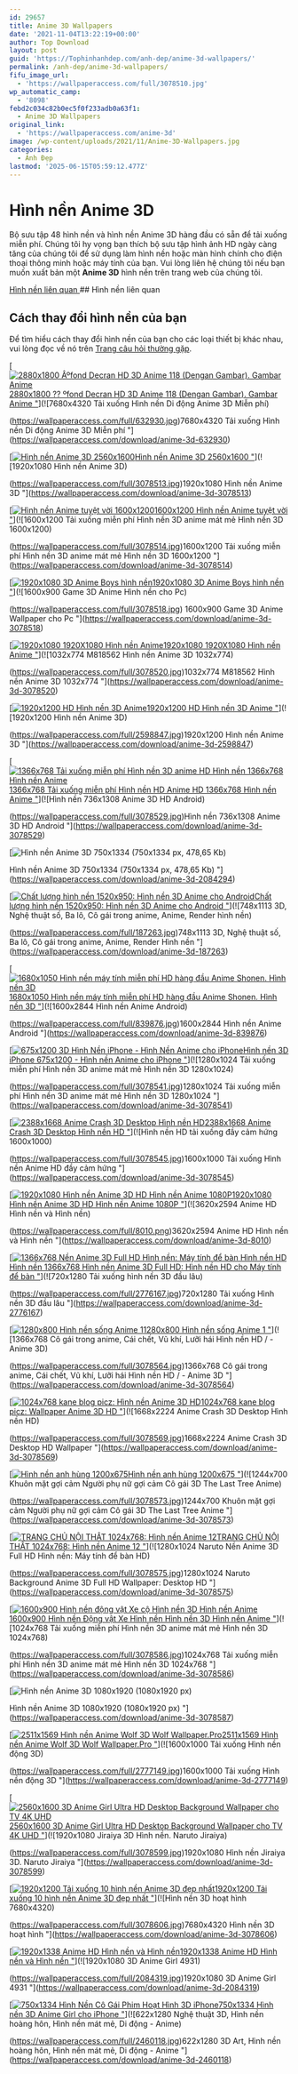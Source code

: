 ```yaml
---
id: 29657
title: Anime 3D Wallpapers
date: '2021-11-04T13:22:19+00:00'
author: Top Download
layout: post
guid: 'https://Tophinhanhdep.com/anh-dep/anime-3d-wallpapers/'
permalink: /anh-dep/anime-3d-wallpapers/
fifu_image_url:
  - 'https://wallpaperaccess.com/full/3078510.jpg'
wp_automatic_camp:
  - '8098'
febd2c034c82b0ec5f0f233adb0a63f1:
  - Anime 3D Wallpapers
original_link:
  - 'https://wallpaperaccess.com/anime-3d'
image: /wp-content/uploads/2021/11/Anime-3D-Wallpapers.jpg
categories:
  - Ảnh Đẹp
lastmod: '2025-06-15T05:59:12.477Z'
---
```

# Hình nền Anime 3D

Bộ sưu tập 48 hình nền và hình nền Anime 3D hàng đầu có sẵn để tải xuống miễn phí. Chúng tôi hy vọng bạn thích bộ sưu tập hình ảnh HD ngày càng tăng của chúng tôi để sử dụng làm hình nền hoặc màn hình chính cho điện thoại thông minh hoặc máy tính của bạn. Vui lòng liên hệ chúng tôi nếu bạn muốn xuất bản một **Anime 3D** hình nền trên trang web của chúng tôi.

[Hình nền liên quan ](#related) ## Hình nền liên quan

## Cách thay đổi hình nền của bạn

Để tìm hiểu cách thay đổi hình nền của bạn cho các loại thiết bị khác nhau, vui lòng đọc về nó trên [Trang câu hỏi thường gặp](https://tophinhanhdep.com/faq/).

  
[[![2880x1800 Âºfond Decran HD 3D Anime 118 (Dengan Gambar).  Gambar Anime](https://wallpaperaccess.com/full/3078510.jpg)2880x1800 ?? ºfond Decran HD 3D Anime 118 (Dengan Gambar). Gambar Anime "](https://wallpaperaccess.com/download/anime-3d-3078510)](![7680x4320 Tải xuống Hình nền Di động Anime 3D Miễn phí)

(https://wallpaperaccess.com/full/632930.jpg)7680x4320 Tải xuống Hình nền Di động Anime 3D Miễn phí "](https://wallpaperaccess.com/download/anime-3d-632930)

[[![Hình nền Anime 3D 2560x1600](https://wallpaperaccess.com/full/3078511.jpg)Hình nền Anime 3D 2560x1600 "](https://wallpaperaccess.com/download/anime-3d-3078511)](![1920x1080 Hình nền Anime 3D)

(https://wallpaperaccess.com/full/3078513.jpg)1920x1080 Hình nền Anime 3D "](https://wallpaperaccess.com/download/anime-3d-3078513)

[[![Hình nền Anime tuyệt vời 1600x1200](https://wallpaperaccess.com/full/22711.jpg)1600x1200 Hình nền Anime tuyệt vời "](https://wallpaperaccess.com/download/anime-3d-22711)](![1600x1200 Tải xuống miễn phí Hình nền 3D anime mát mẻ Hình nền 3D 1600x1200)

(https://wallpaperaccess.com/full/3078514.jpg)1600x1200 Tải xuống miễn phí Hình nền 3D anime mát mẻ Hình nền 3D 1600x1200 "](https://wallpaperaccess.com/download/anime-3d-3078514)

[[![1920x1080 3D Anime Boys hình nền](https://wallpaperaccess.com/full/3078517.jpg)1920x1080 3D Anime Boys hình nền "](https://wallpaperaccess.com/download/anime-3d-3078517)](![1600x900 Game 3D Anime Hình nền cho Pc)

(https://wallpaperaccess.com/full/3078518.jpg) 1600x900 Game 3D Anime Wallpaper cho Pc "](https://wallpaperaccess.com/download/anime-3d-3078518)

[[![1920x1080 1920X1080 Hình nền Anime](https://wallpaperaccess.com/full/3078519.jpg)1920x1080 1920X1080 Hình nền Anime "](https://wallpaperaccess.com/download/anime-3d-3078519)](![1032x774 M818562 Hình nền Anime 3D 1032x774)

(https://wallpaperaccess.com/full/3078520.jpg)1032x774 M818562 Hình nền Anime 3D 1032x774 "](https://wallpaperaccess.com/download/anime-3d-3078520)

[[![1920x1200 HD Hình nền 3D Anime](https://wallpaperaccess.com/full/3078525.jpg)1920x1200 HD Hình nền 3D Anime "](https://wallpaperaccess.com/download/anime-3d-3078525)](![1920x1200 Hình nền Anime 3D)

(https://wallpaperaccess.com/full/2598847.jpg)1920x1200 Hình nền Anime 3D "](https://wallpaperaccess.com/download/anime-3d-2598847)

[[![1366x768 Tải xuống miễn phí Hình nền 3D anime HD Hình nền 1366x768 Hình nền Anime](https://wallpaperaccess.com/full/3078528.jpg)1366x768 Tải xuống miễn phí Hình nền HD Anime HD 1366x768 Hình nền Anime "](https://wallpaperaccess.com/download/anime-3d-3078528)](![Hình nền 736x1308 Anime 3D HD Android)

(https://wallpaperaccess.com/full/3078529.jpg)Hình nền 736x1308 Anime 3D HD Android "](https://wallpaperaccess.com/download/anime-3d-3078529)

[![Hình nền Anime 3D 750x1334 (750x1334 px, 478,65 Kb)](https://wallpaperaccess.com/full/2084294.jpg)

Hình nền Anime 3D 750x1334 (750x1334 px, 478,65 Kb) "](https://wallpaperaccess.com/download/anime-3d-2084294)

[[![Chất lượng hình nền 1520x950: Hình nền 3D Anime cho Android](https://wallpaperaccess.com/full/3078536.jpg)Chất lượng hình nền 1520x950: Hình nền 3D Anime cho Android "](https://wallpaperaccess.com/download/anime-3d-3078536)](![748x1113 3D, Nghệ thuật số, Ba lô, Cô gái trong anime, Anime, Render hình nền)

(https://wallpaperaccess.com/full/187263.jpg)748x1113 3D, Nghệ thuật số, Ba lô, Cô gái trong anime, Anime, Render Hình nền "](https://wallpaperaccess.com/download/anime-3d-187263)

[[![1680x1050 Hình nền máy tính miễn phí HD hàng đầu Anime Shonen.  Hình nền 3D](https://wallpaperaccess.com/full/30628.jpg)1680x1050 Hình nền máy tính miễn phí HD hàng đầu Anime Shonen. Hình nền 3D "](https://wallpaperaccess.com/download/anime-3d-30628)](![1600x2844 Hình nền Anime Android)

(https://wallpaperaccess.com/full/839876.jpg)1600x2844 Hình nền Anime Android "](https://wallpaperaccess.com/download/anime-3d-839876)

[[![675x1200 3D Hình Nền iPhone - Hình Nền Anime cho iPhone](https://wallpaperaccess.com/full/3078540.jpg)Hình nền 3D iPhone 675x1200 - Hình nền Anime cho iPhone "](https://wallpaperaccess.com/download/anime-3d-3078540)](![1280x1024 Tải xuống miễn phí Hình nền 3D anime mát mẻ Hình nền 3D 1280x1024)

(https://wallpaperaccess.com/full/3078541.jpg)1280x1024 Tải xuống miễn phí Hình nền 3D anime mát mẻ Hình nền 3D 1280x1024 "](https://wallpaperaccess.com/download/anime-3d-3078541)

[[![2388x1668 Anime Crash 3D Desktop Hình nền HD](https://wallpaperaccess.com/full/3078542.jpg)2388x1668 Anime Crash 3D Desktop Hình nền HD "](https://wallpaperaccess.com/download/anime-3d-3078542)](![Hình nền HD tải xuống đầy cảm hứng 1600x1000)

(https://wallpaperaccess.com/full/3078545.jpg)1600x1000 Tải xuống Hình nền Anime HD đầy cảm hứng "](https://wallpaperaccess.com/download/anime-3d-3078545)

[[![1920x1080 Hình nền Anime 3D HD Hình nền Anime 1080P](https://wallpaperaccess.com/full/3078557.jpg)1920x1080 Hình nền Anime 3D HD Hình nền Anime 1080P "](https://wallpaperaccess.com/download/anime-3d-3078557)](![3620x2594 Anime HD Hình nền và Hình nền)

(https://wallpaperaccess.com/full/8010.png)3620x2594 Anime HD Hình nền và Hình nền "](https://wallpaperaccess.com/download/anime-3d-8010)

[[![1366x768 Nền Anime 3D Full HD Hình nền: Máy tính để bàn Hình nền HD](https://wallpaperaccess.com/full/3078562.jpg)Hình nền 1366x768 Hình nền Anime 3D Full HD: Hình nền HD cho Máy tính để bàn "](https://wallpaperaccess.com/download/anime-3d-3078562)](![720x1280 Tải xuống hình nền 3D đầu lâu)

(https://wallpaperaccess.com/full/2776167.jpg)720x1280 Tải xuống Hình nền 3D đầu lâu "](https://wallpaperaccess.com/download/anime-3d-2776167)

[[![1280x800 Hình nền sống Anime 1](https://wallpaperaccess.com/full/141560.jpg)1280x800 Hình nền sống Anime 1 "](https://wallpaperaccess.com/download/anime-3d-141560)](![1366x768 Cô gái trong anime, Cái chết, Vũ khí, Lưỡi hái Hình nền HD / - Anime 3D)

(https://wallpaperaccess.com/full/3078564.jpg)1366x768 Cô gái trong anime, Cái chết, Vũ khí, Lưỡi hái Hình nền HD / - Anime 3D "](https://wallpaperaccess.com/download/anime-3d-3078564)

[[![1024x768 kane blog picz: Hình nền Anime 3D HD](https://wallpaperaccess.com/full/3078565.jpg)1024x768 kane blog picz: Wallpaper Anime 3D HD "](https://wallpaperaccess.com/download/anime-3d-3078565)](![1668x2224 Anime Crash 3D Desktop Hình nền HD)

(https://wallpaperaccess.com/full/3078569.jpg)1668x2224 Anime Crash 3D Desktop HD Wallpaper "](https://wallpaperaccess.com/download/anime-3d-3078569)

[[![Hình nền anh hùng 1200x675](https://wallpaperaccess.com/full/3078571.jpg)Hình nền anh hùng 1200x675 "](https://wallpaperaccess.com/download/anime-3d-3078571)](![1244x700 Khuôn mặt gợi cảm Người phụ nữ gợi cảm Cô gái 3D The Last Tree Anime)

(https://wallpaperaccess.com/full/3078573.jpg)1244x700 Khuôn mặt gợi cảm Người phụ nữ gợi cảm Cô gái 3D The Last Tree Anime "](https://wallpaperaccess.com/download/anime-3d-3078573)

[[![TRANG CHỦ NỘI THẤT 1024x768: Hình nền Anime 12](https://wallpaperaccess.com/full/3078574.jpg)TRANG CHỦ NỘI THẤT 1024x768: Hình nền Anime 12 "](https://wallpaperaccess.com/download/anime-3d-3078574)](![1280x1024 Naruto Nền Anime 3D Full HD Hình nền: Máy tính để bàn HD)

(https://wallpaperaccess.com/full/3078575.jpg)1280x1024 Naruto Background Anime 3D Full HD Wallpaper: Desktop HD "](https://wallpaperaccess.com/download/anime-3d-3078575)

[[![1600x900 Hình nền động vật Xe cộ Hình nền 3D Hình nền Anime](https://wallpaperaccess.com/full/3078577.jpg)1600x900 Hình nền Động vật Xe Hình nền Hình nền 3D Hình nền Anime "](https://wallpaperaccess.com/download/anime-3d-3078577)](![1024x768 Tải xuống miễn phí Hình nền 3D anime mát mẻ Hình nền 3D 1024x768)

(https://wallpaperaccess.com/full/3078586.jpg)1024x768 Tải xuống miễn phí Hình nền 3D anime mát mẻ Hình nền 3D 1024x768 "](https://wallpaperaccess.com/download/anime-3d-3078586)

[![Hình nền Anime 3D 1080x1920 (1080x1920 px)](https://wallpaperaccess.com/full/3078587.jpg)

Hình nền Anime 3D 1080x1920 (1080x1920 px) "](https://wallpaperaccess.com/download/anime-3d-3078587)

[[![2511x1569 Hình nền Anime Wolf 3D Wolf Wallpaper.Pro](https://wallpaperaccess.com/full/3078595.jpg)2511x1569 Hình nền Anime Wolf 3D Wolf Wallpaper.Pro "](https://wallpaperaccess.com/download/anime-3d-3078595)](![1600x1000 Tải xuống Hình nền động 3D)

(https://wallpaperaccess.com/full/2777149.jpg)1600x1000 Tải xuống Hình nền động 3D "](https://wallpaperaccess.com/download/anime-3d-2777149)

[[![2560x1600 3D Anime Girl Ultra HD Desktop Background Wallpaper cho TV 4K UHD](https://wallpaperaccess.com/full/2598908.jpg)2560x1600 3D Anime Girl Ultra HD Desktop Background Wallpaper cho TV 4K UHD "](https://wallpaperaccess.com/download/anime-3d-2598908)](![1920x1080 Jiraiya 3D Hình nền.  Naruto Jiraiya)

(https://wallpaperaccess.com/full/3078599.jpg)1920x1080 Hình nền Jiraiya 3D. Naruto Jiraiya "](https://wallpaperaccess.com/download/anime-3d-3078599)

[[![1920x1200 Tải xuống 10 hình nền Anime 3D đẹp nhất](https://wallpaperaccess.com/full/3078601.jpg)1920x1200 Tải xuống 10 hình nền Anime 3D đẹp nhất "](https://wallpaperaccess.com/download/anime-3d-3078601)](![Hình nền 3D hoạt hình 7680x4320)

(https://wallpaperaccess.com/full/3078606.jpg)7680x4320 Hình nền 3D hoạt hình "](https://wallpaperaccess.com/download/anime-3d-3078606)

[[![1920x1338 Anime HD Hình nền và Hình nền](https://wallpaperaccess.com/full/435.jpg)1920x1338 Anime HD Hình nền và Hình nền "](https://wallpaperaccess.com/download/anime-3d-435)](![1920x1080 3D Anime Girl 4931)

(https://wallpaperaccess.com/full/2084319.jpg)1920x1080 3D Anime Girl 4931 "](https://wallpaperaccess.com/download/anime-3d-2084319)

[[![750x1334 Hình Nền Cô Gái Phim Hoạt Hình 3D iPhone](https://wallpaperaccess.com/full/3078613.jpg)750x1334 Hình nền 3D Anime Girl cho iPhone "](https://wallpaperaccess.com/download/anime-3d-3078613)](![622x1280 Nghệ thuật 3D, Hình nền hoàng hôn, Hình nền mát mẻ, Di động - Anime)

(https://wallpaperaccess.com/full/2460118.jpg)622x1280 3D Art, Hình nền hoàng hôn, Hình nền mát mẻ, Di động - Anime "](https://wallpaperaccess.com/download/anime-3d-2460118)
